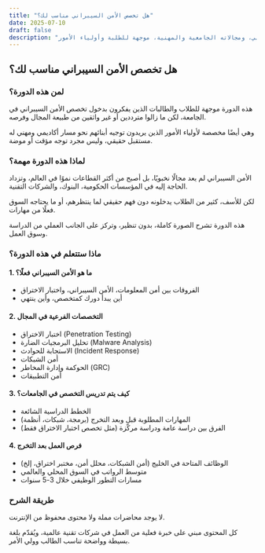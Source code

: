 ```yaml
---
title: "هل تخصص الأمن السيبراني مناسب لك؟"
date: 2025-07-10
draft: false
description: "دورة تعريفية توضح طبيعة تخصص الأمن السيبراني، ومجالاته الجامعية والمهنية، موجهة للطلبة وأولياء الأمور."
---
```


## هل تخصص الأمن السيبراني مناسب لك؟

### لمن هذه الدورة؟

هذه الدورة موجهة للطلاب والطالبات الذين يفكرون بدخول تخصص الأمن السيبراني في الجامعة، لكن ما زالوا مترددين أو غير واثقين من طبيعة المجال وفرصه.

وهي أيضًا مخصصة لأولياء الأمور الذين يريدون توجيه أبنائهم نحو مسار أكاديمي ومهني له مستقبل حقيقي، وليس مجرد توجه مؤقت أو موضة.

### لماذا هذه الدورة مهمة؟

الأمن السيبراني لم يعد مجالًا نخبويًا، بل أصبح من أكثر القطاعات نموًا في العالم، وتزداد الحاجة إليه في المؤسسات الحكومية، البنوك، والشركات التقنية.

لكن للأسف، كثير من الطلاب يدخلونه دون فهم حقيقي لما ينتظرهم، أو ما يحتاجه السوق فعلًا من مهارات.

هذه الدورة تشرح الصورة كاملة، بدون تنظير، وتركز على الجانب العملي من الدراسة وسوق العمل.

### ماذا ستتعلم في هذه الدورة؟

#### 1. ما هو الأمن السيبراني فعلًا؟

- الفروقات بين أمن المعلومات، الأمن السيبراني، واختبار الاختراق
- أين يبدأ دورك كمتخصص، وأين ينتهي

#### 2. التخصصات الفرعية في المجال

- اختبار الاختراق (Penetration Testing)
- تحليل البرمجيات الضارة (Malware Analysis)
- الاستجابة للحوادث (Incident Response)
- أمن الشبكات
- الحوكمة وإدارة المخاطر (GRC)
- أمن التطبيقات

#### 3. كيف يتم تدريس التخصص في الجامعات؟

- الخطط الدراسية الشائعة
- المهارات المطلوبة قبل وبعد التخرج (برمجة، شبكات، أنظمة)
- الفرق بين دراسة عامة ودراسة مركّزة (مثل تخصص اختبار الاختراق فقط)

#### 4. فرص العمل بعد التخرج

- الوظائف المتاحة في الخليج (أمن الشبكات، محلل أمن، مختبر اختراق، إلخ)
- متوسط الرواتب في السوق المحلي والعالمي
- مسارات التطور الوظيفي خلال 3-5 سنوات

### طريقة الشرح

لا يوجد محاضرات مملة ولا محتوى محفوظ من الإنترنت.

كل المحتوى مبني على خبرة فعلية من العمل في شركات تقنية عالمية، ويُقدّم بلغة بسيطة وواضحة تناسب الطالب وولي الأمر.
